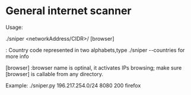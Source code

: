 # General internet scanner
Usage:

./sniper <networkAddress/CIDR>/<Country code> <Port> <NumberOfThreads> [browser]

<Country code> : Country code represented in two alphabets,type ./sniper --countries for more info

[browser] :browser name is optinal, it activates IPs browsing; make sure [browser] is callable from any directory.

Example: ./sniper.py 196.217.254.0/24 8080 200 firefox
